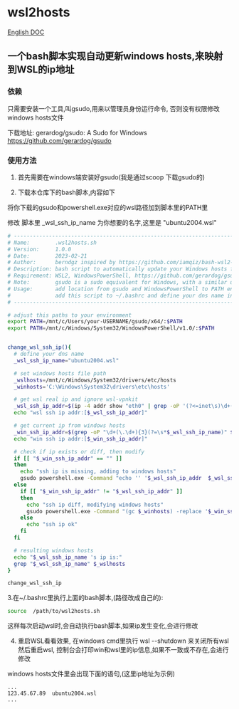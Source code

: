 # wsl2hosts
[English DOC](README.md)
## 一个bash脚本实现自动更新windows hosts,来映射到WSL的ip地址

### 依赖
只需要安装一个工具,叫gsudo,用来以管理员身份运行命令, 否则没有权限修改windows hosts文件

下载地址:
gerardog/gsudo: A Sudo for Windows  
https://github.com/gerardog/gsudo

### 使用方法

1. 首先需要在windows端安装好gsudo(我是通过scoop 下载gsudo的)

2. 下载本仓库下的bash脚本,内容如下

将你下载的gsudo和powershell.exe对应的wsl路径加到脚本里的PATH里 

修改 脚本里 _wsl_ssh_ip_name 为你想要的名字,这里是 "ubuntu2004.wsl"


```bash
# --------------------------------------------------------------------------------------------------
# Name:        .wsl2hosts.sh
# Version:     1.0.0
# Date:        2023-02-21
# Author:      berndgz inspired by https://github.com/iamqiz/bash-wsl2-host
# Description: bash script to automatically update your Windows hosts file with the WSL2 VM IP addr.
# Requirement: WSL2, WindowsPowerShell, https://github.com/gerardog/gsudo, elevated privileges.
# Note:        gsudo is a sudo equivalent for Windows, with a similar user-experience.
# Usage:       add location from gsudo and WindowsPowerShell to PATH environment variable.
#              add this script to ~/.bashrc and define your dns name in '_wsl_ssh_ip_name' variable.
# --------------------------------------------------------------------------------------------------

# adjust this paths to your environment
export PATH=/mnt/c/Users/your-USERNAME/gsudo/x64/:$PATH
export PATH=/mnt/c/Windows/System32/WindowsPowerShell/v1.0/:$PATH


change_wsl_ssh_ip(){
  # define your dns name
  _wsl_ssh_ip_name="ubuntu2004.wsl"

  # set windows hosts file path
  _wslhosts=/mnt/c/Windows/System32/drivers/etc/hosts
  _winhosts='C:\Windows\System32\drivers\etc\hosts'

  # get wsl real ip and ignore wsl-vpnkit
  _wsl_ssh_ip_addr=$(ip -4 addr show "eth0" | grep -oP '(?<=inet\s)\d+(\.\d+){3}' | head -1)
  echo "wsl ssh ip addr:[$_wsl_ssh_ip_addr]"

  # get current ip from windows hosts
  _win_ssh_ip_addr=$(grep -oP "\d+(\.\d+){3}(?=\s*$_wsl_ssh_ip_name)" $_wslhosts)
  echo "win ssh ip addr:[$_win_ssh_ip_addr]"

  # check if ip exists or diff, then modify
  if [[ "$_win_ssh_ip_addr" == "" ]]
  then
    echo "ssh ip is missing, adding to windows hosts"
    gsudo powershell.exe -Command "echo '' '$_wsl_ssh_ip_addr  $_wsl_ssh_ip_name' | out-file -encoding ASCII $_winhosts -append"
  else
    if [[ "$_win_ssh_ip_addr" != "$_wsl_ssh_ip_addr" ]]
    then
      echo "ssh ip diff, modifying windows hosts"
      gsudo powershell.exe -Command "(gc $_winhosts) -replace '$_win_ssh_ip_addr', '$_wsl_ssh_ip_addr' | out-file -encoding ASCII $_winhosts"
    else
      echo "ssh ip ok"
    fi
  fi

  # resulting windows hosts
  echo "$_wsl_ssh_ip_name 's ip is:"
  grep "$_wsl_ssh_ip_name" $_wslhosts
}

change_wsl_ssh_ip

```

3.在~/.bashrc里执行上面的bash脚本,(路径改成自己的):
```bash
source  /path/to/wsl2hosts.sh
```
这样每次启动wsl时,会自动执行bash脚本,如果ip发生变化,会进行修改

4. 重启WSL看看效果,
在windows cmd里执行 wsl --shutdown 来关闭所有wsl
然后重启wsl, 控制台会打印win和wsl里的ip信息,如果不一致或不存在,会进行修改 

windows hosts文件里会出现下面的语句,(这里ip地址为示例) 
```text
...
123.45.67.89  ubuntu2004.wsl 
...
```